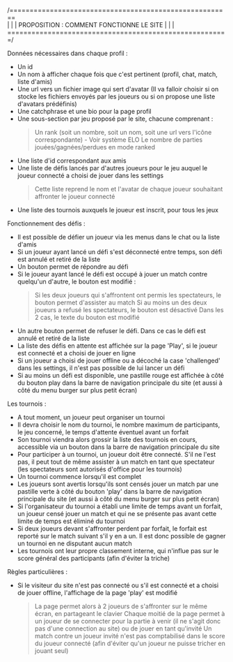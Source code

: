 /=======================================================\
|                                                       |
|       PROPOSITION : COMMENT FONCTIONNE LE SITE        |
|                                                       |
\=======================================================/

Données nécessaires dans chaque profil :

- Un id
- Un nom à afficher chaque fois que c'est pertinent (profil, chat, match, liste d'amis)
- Une url vers un fichier image qui sert d'avatar (Il va falloir choisir si on stocke les fichiers envoyés par les joueurs ou si on propose une liste d'avatars prédéfinis)
- Une catchphrase et une bio pour la page profil
- Une sous-section par jeu proposé par le site, chacune comprenant :
    > Un rank (soit un nombre, soit un nom, soit une url vers l'icône correspondante) - Voir système ELO
    > Le nombre de parties jouées/gagnées/perdues en mode ranked
- Une liste d'id correspondant aux amis
- Une liste de défis lancés par d'autres joueurs pour le jeu auquel le joueur connecté a choisi de jouer dans les settings
    > Cette liste reprend le nom et l'avatar de chaque joueur souhaitant affronter le joueur connecté
- Une liste des tournois auxquels le joueur est inscrit, pour tous les jeux

Fonctionnement des défis :

- Il est possible de défier un joueur via les menus dans le chat ou la liste d'amis
- Si un joueur ayant lancé un défi s'est déconnecté entre temps, son défi est annulé et retiré de la liste
- Un bouton permet de répondre au défi
- Si le joueur ayant lancé le défi est occupé à jouer un match contre quelqu'un d'autre, le bouton est modifié :
    > Si les deux joueurs qui s'affrontent ont permis les spectateurs, le bouton permet d'assister au match
    > Si au moins un des deux joueurs a refusé les spectateurs, le bouton est désactivé
    > Dans les 2 cas, le texte du bouton est modifié
- Un autre bouton permet de refuser le défi. Dans ce cas le défi est annulé et retiré de la liste
- La liste des défis en attente est affichée sur la page 'Play', si le joueur est connecté et a choisi de jouer en ligne
- Si un joueur a choisi de jouer offline ou a décoché la case 'challenged' dans les settings, il n'est pas possible de lui lancer un défi
- Si au moins un défi est disponible, une pastille rouge est affichée à côté du bouton play dans la barre de navigation principale du site (et aussi à côté du menu burger sur plus petit écran)

Les tournois : 

- A tout moment, un joueur peut organiser un tournoi
- Il devra choisir le nom du tournoi, le nombre maximum de participants, le jeu concerné, le temps d'attente éventuel avant un forfait
- Son tournoi viendra alors grossir la liste des tournois en cours, accessible via un bouton dans la barre de navigation principale du site
- Pour participer à un tournoi, un joueur doit être connecté. S'il ne l'est pas, il peut tout de même assister à un match en tant que spectateur (les spectateurs sont autorisés d'office pour les tournois)
- Un tournoi commence lorsqu'il est complet
- Les joueurs sont avertis lorsqu'ils sont censés jouer un match par une pastille verte à côté du bouton 'play' dans la barre de navigation principale du site (et aussi à côté du menu burger sur plus petit écran)
- Si l'organisateur du tournoi a établi une limite de temps avant un forfait, un joueur censé jouer un match et qui ne se présente pas avant cette limite de temps est éliminé du tournoi
- Si deux joueurs devant s'affronter perdent par forfait, le forfait est reporté sur le match suivant s'il y en a un. Il est donc possible de gagner un tournoi en ne disputant aucun match
- Les tournois ont leur propre classement interne, qui n'influe pas sur le score général des participants (afin d'éviter la triche)

Règles particulières : 

- Si le visiteur du site n'est pas connecté ou s'il est connecté et a choisi de jouer offline, l'affichage de la page 'play' est modifié
    > La page permet alors à 2 joueurs de s'affronter sur le même écran, en partageant le clavier
    > Chaque moitié de la page permet à un joueur de se connecter pour la partie à venir (il ne s'agit donc pas d'une connection au site) ou de jouer en tant qu'invité
    > Un match contre un joueur invité n'est pas comptabilisé dans le score du joueur connecté (afin d'éviter qu'un joueur ne puisse tricher en jouant seul)